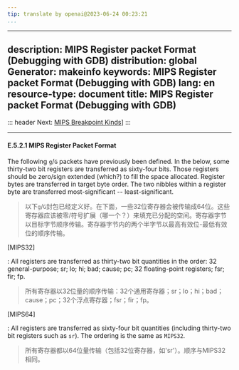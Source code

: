 ```yaml
---
tip: translate by openai@2023-06-24 00:23:21
...
```

---
description: MIPS Register packet Format (Debugging with GDB)
distribution: global
Generator: makeinfo
keywords: MIPS Register packet Format (Debugging with GDB)
lang: en
resource-type: document
title: MIPS Register packet Format (Debugging with GDB)
---
::: header
Next: [MIPS Breakpoint Kinds](MIPS-Breakpoint-Kinds.html#MIPS-Breakpoint-Kinds)]
:::

---

#### E.5.2.1 MIPS Register Packet Format


The following `g`/`G` packets have previously been defined. In the below, some thirty-two bit registers are transferred as sixty-four bits. Those registers should be zero/sign extended (which?) to fill the space allocated. Register bytes are transferred in target byte order. The two nibbles within a register byte are transferred most-significant -- least-significant.

> 以下`g`/`G`封包已经定义好。在下面，一些32位寄存器会被传输成64位。这些寄存器应该被零/符号扩展（哪一个？）来填充已分配的空间。寄存器字节以目标字节顺序传输。寄存器字节内的两个半字节以最高有效位-最低有效位的顺序传输。

[MIPS32]


:   All registers are transferred as thirty-two bit quantities in the order: 32 general-purpose; sr; lo; hi; bad; cause; pc; 32 floating-point registers; fsr; fir; fp.

> 所有寄存器以32位量的顺序传输：32个通用寄存器；sr；lo；hi；bad；cause；pc；32个浮点寄存器；fsr；fir；fp。

[MIPS64]


:   All registers are transferred as sixty-four bit quantities (including thirty-two bit registers such as `sr`). The ordering is the same as `MIPS32`.

> 所有寄存器都以64位量传输（包括32位寄存器，如'sr'）。顺序与MIPS32相同。

